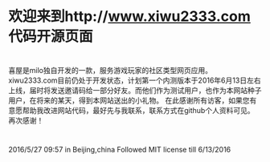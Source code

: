 # 欢迎来到http://www.xiwu2333.com 代码开源页面
#
喜屋是milo独自开发的一款，服务游戏玩家的社区类型网页应用。
xiwu2333.com目前仍处于开发状态，计划第一个内测版本于2016年6月13日左右上线，届时将发送邀请码给一部分好友。而他们作为测试用户，也作为本网站种子用户，在将来的某天，得到本网站送出的小礼物。
在此感谢所有访客，如果您有意愿帮助我改进网站代码，最好先与我联系，联系方式在github个人资料可见。
再次感谢！
#
#
#
2016/5/27 09:57  in Beijing,china
Followed MIT license till 6/13/2016
#
